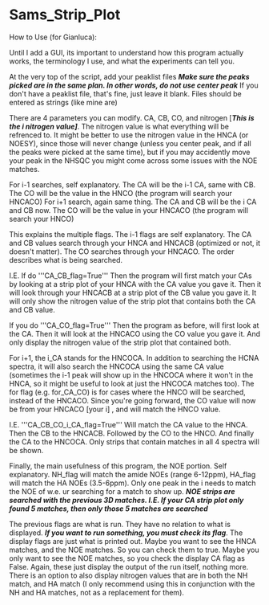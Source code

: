 # Sams_Strip_Plot

How to Use (for Gianluca):

Until I add a GUI, its important to understand how this program actually works, the terminology I use, and what the experiments can tell you. 

At the very top of the script, add your peaklist files ***Make sure the peaks picked are in the same plan. In other words, do not use center peak*** If you don't have a peaklist file, that's fine, just leave it blank. Files should be entered as strings (like mine are)

There are 4 parameters you can modify. CA, CB, CO, and nitrogen [***This is the i nitrogen value]***. The nitrogen value is what everything will be refrenced to. It might be better to use the nitrogen value in the HNCA (or NOESY), since those will never change (unless you center peak, and if all the peaks were picked at the same time), but if you may accidently move your peak in the NHSQC you might come across some issues with the NOE matches. 

For i-1 searches, self explanatory. The CA will be the i-1 CA, same with CB. The CO will be the value in the HNCO (the program will search your HNCACO)
For i+1 search, again same thing. The CA and CB will be the i CA and CB now. The CO will be the value in your HNCACO (the program will search your HNCO)

This explains the multiple flags. The i-1 flags are self explanatory. The CA and CB values search through your HNCA and HNCACB (optimized or not, it doesn't matter). The CO searches through your HNCACO. The order describes what is being searched. 

I.E. If do '''CA_CB_flag=True''' Then the program will first match your CAs by looking at a strip plot of your HNCA with the CA value you gave it. Then it will look through your HNCACB at a strip plot of the CB value you gave it. It will only show the nitrogen value of the strip plot that contains both the CA and CB value. 

If you do '''CA_CO_flag=True''' Then the program as before, will first look at the CA. Then it will look at the HNCACO using the CO value you gave it. And only display the nitrogen value of the strip plot that contained both. 

For i+1, the i_CA stands for the HNCOCA. In addition to searching the HCNA spectra, it will also search the HNCOCA using the same CA value (sometimes the i-1 peak will show up in the HNCOCA where it won't in the HNCA, so it might be useful to look at just the HNCOCA matches too). The for flag (e.g. for_CA_CO) is for cases where the HNCO will be searched, instead of the HNCACO. Since you're going forward, the CO value will now be from your HNCACO [your i] , and will match the HNCO value. 

I.E. 
'''CA_CB_CO_i_CA_flag=True''' Will match the CA value to the HNCA. Then the CB to the HNCACB. Followed by the CO to the HNCO. And finally the CA to the HNCOCA. Only strips that contain matches in all 4 spectra will be shown. 

Finally, the main usefulness of this program, the NOE portion. Self explanatory. NH_flag will match the amide NOEs (range 6-12ppm), HA_flag will match the HA NOEs (3.5-6ppm). Only one peak in the i needs to match the NOE of w.e. ur searching for a match to show up. ***NOE strips are searched with the previous 3D matches. I.E. If your CA strip plot only found 5 matches, then only those 5 matches are searched***

The previous flags are what is run. They have no relation to what is displayed. ***If you want to run something, you must check its flag***. The display flags are just what is printed out. Maybe you want to see the HNCA matches, and the NOE matches. So you can check them to true. Maybe you only want to see the NOE matches, so you check the display CA flag as False. Again, these just display the output of the run itself, nothing more. There is an option to also display nitrogen values that are in both the NH match, and HA match (I only recommend using this in conjunction with the NH and HA matches, not as a replacement for them). 



